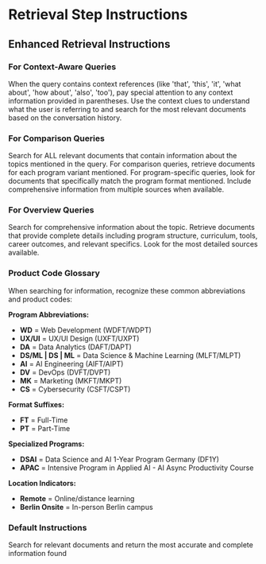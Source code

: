 # Retrieval Step Instructions

## Enhanced Retrieval Instructions

### For Context-Aware Queries
When the query contains context references (like 'that', 'this', 'it', 'what about', 'how about', 'also', 'too'), pay special attention to any context information provided in parentheses. Use the context clues to understand what the user is referring to and search for the most relevant documents based on the conversation history.

### For Comparison Queries
Search for ALL relevant documents that contain information about the topics mentioned in the query. For comparison queries, retrieve documents for each program variant mentioned. For program-specific queries, look for documents that specifically match the program format mentioned. Include comprehensive information from multiple sources when available.

### For Overview Queries
Search for comprehensive information about the topic. Retrieve documents that provide complete details including program structure, curriculum, tools, career outcomes, and relevant specifics. Look for the most detailed sources available.

### Product Code Glossary
When searching for information, recognize these common abbreviations and product codes:

**Program Abbreviations:**
- **WD** = Web Development (WDFT/WDPT)
- **UX/UI** = UX/UI Design (UXFT/UXPT)
- **DA** = Data Analytics (DAFT/DAPT)
- **DS/ML | DS | ML** = Data Science & Machine Learning (MLFT/MLPT)
- **AI** = AI Engineering (AIFT/AIPT)
- **DV** = DevOps (DVFT/DVPT)
- **MK** = Marketing (MKFT/MKPT)
- **CS** = Cybersecurity (CSFT/CSPT)

**Format Suffixes:**
- **FT** = Full-Time
- **PT** = Part-Time

**Specialized Programs:**
- **DSAI** = Data Science and AI 1-Year Program Germany (DF1Y)
- **APAC**  = Intensive Program in Applied AI - AI Async Productivity Course

**Location Indicators:**
- **Remote** = Online/distance learning
- **Berlin Onsite** = In-person Berlin campus


### Default Instructions
Search for relevant documents and return the most accurate and complete information found 
